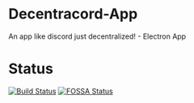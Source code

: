 # Decentracord-App
An app like discord just decentralized! - Electron App

# Status
[![Build Status](https://travis-ci.org/Decentracord/Decentracord-App.svg?branch=master)](https://travis-ci.org/Decentracord/Decentracord-App)
[![FOSSA Status](https://app.fossa.io/api/projects/git%2Bgithub.com%2FDecentracord%2FDecentracord-App.svg?type=shield)](https://app.fossa.io/projects/git%2Bgithub.com%2FDecentracord%2FDecentracord-App?ref=badge_shield)